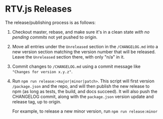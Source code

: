 # RTV.js Releases

The release/publishing process is as follows:

1.  Checkout master, rebase, and make sure it's in a clean state _with no pending commits_ not yet pushed to origin.
2.  Move all entries under the `Unreleased` section in the `/CHANGELOG.md` into a new version section matching the version number that will be released. Leave the `Unreleased` section there, with only "n/a" in it.
3.  Commit changes to `/CHANGELOG.md` using a commit message like `"Changes for version x.y.z"`.
4.  Run `npm run release:<major|minor|patch>`. This script will first version `/package.json` and the repo, and will then publish the new release to npm (as long as tests, the build, and docs succeed). It will also push the CHANGELOG commit, along with the `package.json` version update and release tag, up to origin.

    For example, to release a new minor version, run `npm run release:minor`
